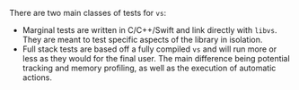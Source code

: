 There are two main classes of tests for `vs`:
- Marginal tests are written in C/C++/Swift and link directly with `libvs`. They are meant to test specific aspects of the library in isolation.
- Full stack tests are based off a fully compiled `vs` and will run more or less as they would for the final user. The main difference being potential tracking and memory profiling, as well as the execution of automatic actions.